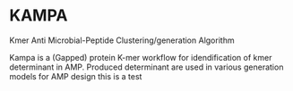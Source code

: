 # KAMPA
Kmer Anti Microbial-Peptide Clustering/generation Algorithm

Kampa is a (Gapped) protein K-mer workflow for idendification of kmer determinant in AMP.
Produced determinant are used in various generation models for AMP design 
this is a test 

